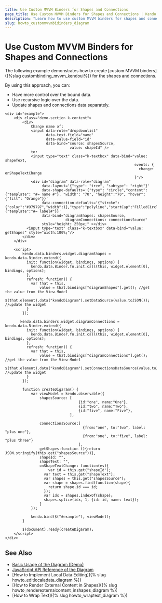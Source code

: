 ```yaml
---
title: Use Custom MVVM Binders for Shapes and Connections
page_title: Use Custom MVVM Binders for Shapes and Connections | Kendo UI Diagram
description: "Learn how to use custom MVVM binders for shapes and connections in the Kendo UI Diagram in an MVVM scenario."
slug: howto_custommvvmbidinders_diagram
---
```


# Use Custom MVVM Binders for Shapes and Connections

The following example demonstrates how to create [custom MVVM binders]({%slug custombinding_mvvm_kendoui%}) for the shapes and connections.

By using this approach, you can:
* Have more control over the bound data.
* Use recursive logic over the data.
* Update shapes and connections data separately.

```dojo
<div id="example">
    <div class="demo-section k-content">
        <div>
            Change name of:
            <input data-role="dropdownlist"
                   data-text-field="name"
                   data-value-field="id"
                   data-bind="source: shapesSource,
                              value: shapeId" />
            to:
            <input type="text" class="k-textbox" data-bind="value: shapeText,
                                                            events: {
                                                              change: onShapeTextChange
                                                            }"/>
            <div id="diagram" data-role="diagram"
                 data-layout='{"type": "tree", "subtype": "right"}'
                 data-shape-defaults='{"type": "circle","content":{"template": "#= name #"}, "width": "70", "height":"70", "hover":{"fill": "Orange"}}'
                 data-connection-defaults='{"stroke":{"color":"#979797","width":1},"type":"polyline","startCap":"FilledCircle","endCap":"ArrowEnd","content":{"template":"#= label#"}}'
                 data-bind="diagramShapes: shapesSource,
                            diagramConnections: connectionsSource"  
                 style="height: 250px;" ></div>
          <input type="text" class="k-textbox" data-bind="value: getShapes" style="width:100%;"/>
        </div>
    </div>

    <script>
        kendo.data.binders.widget.diagramShapes = kendo.data.Binder.extend({
          init: function(widget, bindings, options) {
            kendo.data.Binder.fn.init.call(this, widget.element[0], bindings, options);
          },
          refresh: function() {
            var that = this,
                value = that.bindings["diagramShapes"].get(); //get the value from the View-Model
            $(that.element).data("kendoDiagram").setDataSource(value.toJSON()); //update the widget
          }
        });

       kendo.data.binders.widget.diagramConnections = kendo.data.Binder.extend({
          init: function(widget, bindings, options) {
            kendo.data.Binder.fn.init.call(this, widget.element[0], bindings, options);
          },
          refresh: function() {
            var that = this,
                value = that.bindings["diagramConnections"].get(); //get the value from the View-Model
            $(that.element).data("kendoDiagram").setConnectionsDataSource(value.toJSON()); //update the widget
          }
        });

        function createDigaram() {
            var viewModel = kendo.observable({
                shapesSource: [
                                  {id:"one", name:"One"},
                                  {id:"two", name:"Two"},
                                  {id:"five", name:"Five"},
                              ],

                connectionsSource:[
                                    {from:"one", to:"two", label: "plus one"},
                                    {from:"one", to:"five", label: "plus three"}
                                  ],
              	getShapes:function (){return JSON.stringify(this.get("shapesSource"))},
              	shapeId: "",
              	shapeText: "",
              	onShapeTextChange: function(ev){
                	var id = this.get("shapeId");
                  var text = this.get("shapeText");
                  var shapes = this.get("shapesSource");
                  var shape = shapes.find(function(shape){
                  	return shape.id === id;
                  });
                  var idx = shapes.indexOf(shape);
                  shapes.splice(idx, 1, {id: id, name: text});
                }
            });

            kendo.bind($("#example"), viewModel);
        }

        $(document).ready(createDigaram);
    </script>
</div>
```

## See Also

* [Basic Usage of the Diagram (Demo)](https://demos.telerik.com/kendo-ui/diagram/index)
* [JavaScript API Reference of the Diagram](/api/javascript/dataviz/ui/diagram)
* [How to Implement Local Data Editing]({% slug howto_editlocaladata_diagram %})
* [How to Render External Content in Shapes]({% slug howto_renderexternalcontent_inshapes_diagram %})
* [How to Wrap Text]({% slug howto_wraptext_diagram %})
